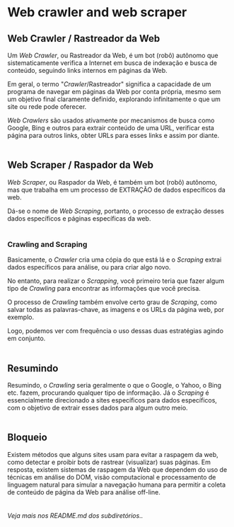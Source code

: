 # Web crawler and web scraper

## Web Crawler / Rastreador da Web

Um _Web Crawler_, ou Rastreador da Web, é um bot (robô) autônomo que sistematicamente verifica a Internet em busca de indexação e busca de conteúdo, seguindo links internos em páginas da Web. 

Em geral, o termo "_Crawler_/Rastreador" significa a capacidade de um programa de navegar em páginas da Web por conta própria, 
mesmo sem um objetivo final claramente definido, explorando infinitamente o que um site ou rede pode oferecer. 

_Web Crawlers_ são usados ativamente por mecanismos de busca como Google, Bing e outros para extrair conteúdo de uma URL, 
verificar esta página para outros links, obter URLs para esses links e assim por diante.
<br>
<br>

## Web Scraper / Raspador da Web
_Web Scraper_, ou Raspador da Web, é também um bot (robô) autônomo, mas que trabalha em um processo de EXTRAÇÃO de dados específicos da web. 

Dá-se o nome de _Web Scraping_, portanto, o processo de extração desses dados específicos e páginas específicas da web.
<br>
<br>

### Crawling and Scraping
Basicamente, o _Crawler_ cria uma cópia do que está lá e o _Scraping_ extrai dados específicos para análise, ou para criar algo novo. 

No entanto, para realizar o _Scrapping_, você primeiro teria que fazer algum tipo de _Crawling_ para encontrar as informações que você precisa. 

O processo de _Crawling_ também envolve certo grau de _Scraping_, como salvar todas as palavras-chave, as imagens e os URLs da página web, por exemplo. 

Logo, podemos ver com frequência o uso dessas duas estratégias agindo em conjunto.
<br>
<br>

## Resumindo
Resumindo, o _Crawling_ seria geralmente o que o Google, o Yahoo, o Bing etc. fazem, procurando qualquer tipo de informação. 
Já o _Scraping_ é essencialmente direcionado a sites específicos para dados específicos, com o objetivo de extrair esses dados para algum outro meio. 
<br>
<br>

## Bloqueio
Existem métodos que alguns sites usam para evitar a raspagem da web, como detectar e proibir bots de rastrear (visualizar) suas páginas. Em resposta, existem sistemas de raspagem da Web que dependem do uso de técnicas em análise do DOM, visão computacional e processamento de linguagem natural para simular a navegação humana para permitir a coleta de conteúdo de página da Web para análise off-line.
<br>
<br>


###### Veja mais nos README.md dos subdiretórios..